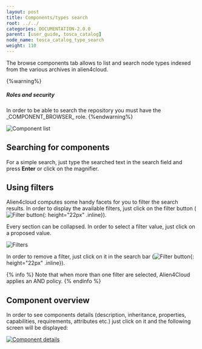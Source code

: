 ```yaml
---
layout: post
title: Components/types search
root: ../../
categories: DOCUMENTATION-2.0.0
parent: [user_guide, tosca_catalog]
node_name: tosca_catalog_type_search
weight: 110
---
```


The browse components tab allows to list and search node types indexed from the various archives in alien4cloud.

{%warning%}
<h5>Roles and security</h5>
In order to be able to search the repository you must have the _COMPONENT_BROWSER_ role.
{%endwarning%}

![Component list](../../images/2.0.0/user_guide/catalog/types/catalog_overview.png)

## Searching for components

For a  simple search, just type the searched text in the search field and press **Enter** or click on the magnifier.

## Using filters

Alien4cloud computes some handy facets for you to filter the search results. In order to display the available filters, just click on the filter button (![Filter button](../../images/2.0.0/user_guide/catalog/types/filter_button.png){: height="22px" .inline}).

Every section can be collapsed. In order to select a filter value, just click on a proposed value.

![Filters](../../images/2.0.0/user_guide/catalog/types/filters.png)

In order to remove a filter, just click on it in the search bar (![Filter button](../../images/2.0.0/user_guide/catalog/types/remove_filter.png){: height="22px" .inline}).

{% info %}
Note that when more than one filter are selected, Alien4Cloud applies an AND policy.
{% endinfo %}

## Component overview

In order to see components details (description, inheritance, properties, capabilities, requirements, attributes etc.) just click on it and the following screen will be displayed:

[![Component details](../../images/2.0.0/user_guide/catalog/types/component_details.png)](../../images/2.0.0/user_guide/catalog/types/component_details.png)
